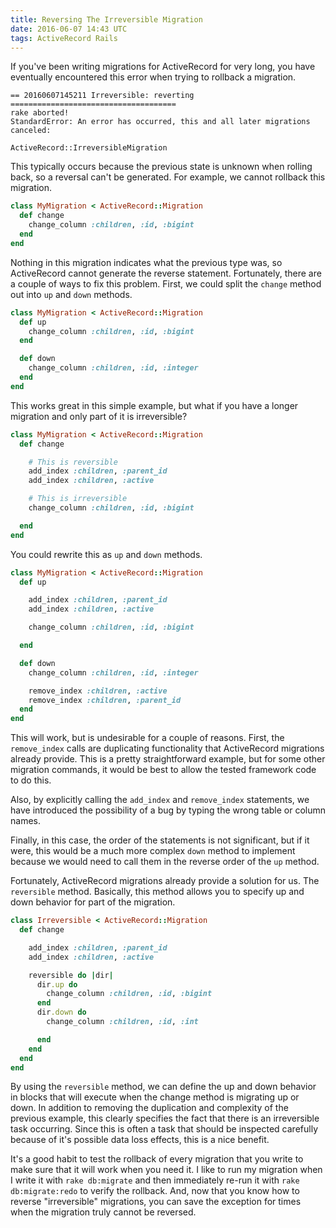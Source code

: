 ```yaml
---
title: Reversing The Irreversible Migration
date: 2016-06-07 14:43 UTC
tags: ActiveRecord Rails
---
```


If you've been writing migrations for ActiveRecord for very long, you have eventually encountered this
error when trying to rollback a migration.  

```
== 20160607145211 Irreversible: reverting =====================================
rake aborted!
StandardError: An error has occurred, this and all later migrations canceled:

ActiveRecord::IrreversibleMigration
```

This typically occurs because the previous state is unknown when rolling back, so a reversal can't be
generated.  For example, we cannot rollback this migration.

```ruby
class MyMigration < ActiveRecord::Migration
  def change
    change_column :children, :id, :bigint
  end
end
```

Nothing in this migration indicates what the previous type was, so ActiveRecord cannot generate
the reverse statement.  Fortunately, there are a couple of ways to fix this problem.  First,
we could split the `change` method out into `up` and `down` methods.

```ruby
class MyMigration < ActiveRecord::Migration
  def up
    change_column :children, :id, :bigint
  end

  def down
    change_column :children, :id, :integer
  end
end
```

This works great in this simple example, but what if you have a longer migration and only part of
it is irreversible?

```ruby
class MyMigration < ActiveRecord::Migration
  def change

    # This is reversible
    add_index :children, :parent_id
    add_index :children, :active

    # This is irreversible
    change_column :children, :id, :bigint

  end
end
```

You could rewrite this as `up` and `down` methods.

```ruby
class MyMigration < ActiveRecord::Migration
  def up

    add_index :children, :parent_id
    add_index :children, :active

    change_column :children, :id, :bigint

  end

  def down
    change_column :children, :id, :integer

    remove_index :children, :active
    remove_index :children, :parent_id
  end
end
```

This will work, but is undesirable for a couple of reasons.  First, the `remove_index` calls
are duplicating functionality that ActiveRecord migrations already provide.  This is a pretty
straightforward example, but for some other migration commands, it would be best to allow the
tested framework code to do this.

Also, by explicitly calling the `add_index` and `remove_index` statements,
we have introduced the possibility of a bug by typing the wrong table or column names.

Finally, in this case, the order of the statements is not significant, but if it were, this would
be a much more complex `down` method to implement because we would need to call them in the
reverse order of the `up` method.

Fortunately, ActiveRecord migrations already provide a solution for us.  The `reversible` method.
Basically, this method allows you to specify up and down behavior for part of the migration.

```ruby
class Irreversible < ActiveRecord::Migration
  def change

    add_index :children, :parent_id
    add_index :children, :active

    reversible do |dir|
      dir.up do
        change_column :children, :id, :bigint
      end
      dir.down do
        change_column :children, :id, :int

      end
    end
  end
end
```

By using the `reversible` method, we can define the up and down behavior in blocks that will
execute when the change method is migrating up or down.  In addition to removing the duplication
and complexity of the previous example, this clearly specifies the fact that there is an
irreversible task occurring.  Since this is often a task that should be inspected carefully
because of it's possible data loss effects, this is a nice benefit.

It's a good habit to test the rollback of every migration that you write to make sure that it
will work when you need it.  I like to run my migration when I write it with `rake db:migrate` and
then immediately re-run it with `rake db:migrate:redo` to verify the rollback.  And, now that you know how to
reverse "irreversible" migrations, you can save the exception for times when the migration truly cannot be reversed.
